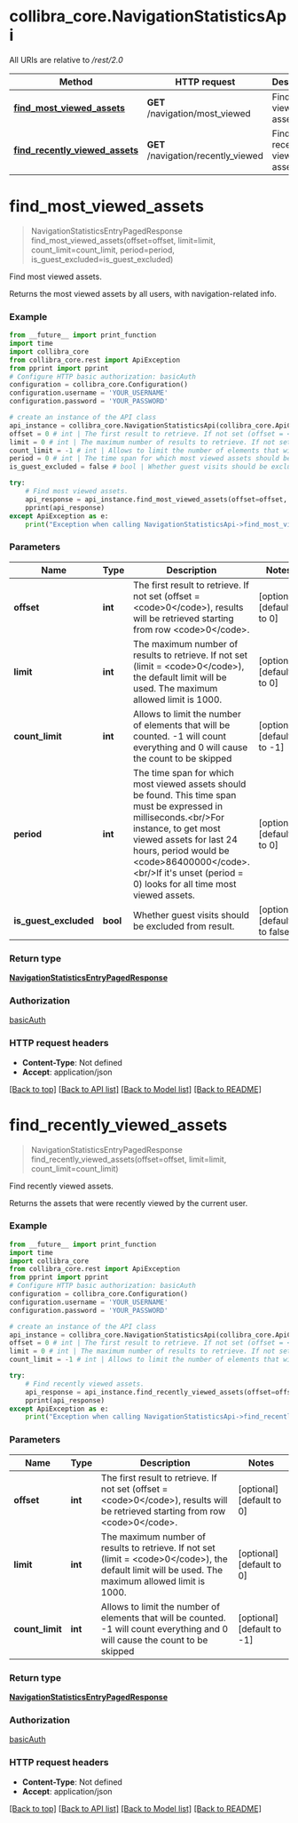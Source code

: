 # collibra_core.NavigationStatisticsApi

All URIs are relative to */rest/2.0*

Method | HTTP request | Description
------------- | ------------- | -------------
[**find_most_viewed_assets**](NavigationStatisticsApi.md#find_most_viewed_assets) | **GET** /navigation/most_viewed | Find most viewed assets.
[**find_recently_viewed_assets**](NavigationStatisticsApi.md#find_recently_viewed_assets) | **GET** /navigation/recently_viewed | Find recently viewed assets.

# **find_most_viewed_assets**
> NavigationStatisticsEntryPagedResponse find_most_viewed_assets(offset=offset, limit=limit, count_limit=count_limit, period=period, is_guest_excluded=is_guest_excluded)

Find most viewed assets.

Returns the most viewed assets by all users, with navigation-related info.

### Example
```python
from __future__ import print_function
import time
import collibra_core
from collibra_core.rest import ApiException
from pprint import pprint
# Configure HTTP basic authorization: basicAuth
configuration = collibra_core.Configuration()
configuration.username = 'YOUR_USERNAME'
configuration.password = 'YOUR_PASSWORD'

# create an instance of the API class
api_instance = collibra_core.NavigationStatisticsApi(collibra_core.ApiClient(configuration))
offset = 0 # int | The first result to retrieve. If not set (offset = <code>0</code>), results will be retrieved starting from row <code>0</code>. (optional) (default to 0)
limit = 0 # int | The maximum number of results to retrieve. If not set (limit = <code>0</code>), the default limit will be used. The maximum allowed limit is 1000. (optional) (default to 0)
count_limit = -1 # int | Allows to limit the number of elements that will be counted. -1 will count everything and 0 will cause the count to be skipped (optional) (default to -1)
period = 0 # int | The time span for which most viewed assets should be found. This time span must be expressed in milliseconds.<br/>For instance, to get most viewed assets for last 24 hours, period would be <code>86400000</code>.<br/>If it's unset (period = 0) looks for all time most viewed assets. (optional) (default to 0)
is_guest_excluded = false # bool | Whether guest visits should be excluded from result. (optional) (default to false)

try:
    # Find most viewed assets.
    api_response = api_instance.find_most_viewed_assets(offset=offset, limit=limit, count_limit=count_limit, period=period, is_guest_excluded=is_guest_excluded)
    pprint(api_response)
except ApiException as e:
    print("Exception when calling NavigationStatisticsApi->find_most_viewed_assets: %s\n" % e)
```

### Parameters

Name | Type | Description  | Notes
------------- | ------------- | ------------- | -------------
 **offset** | **int**| The first result to retrieve. If not set (offset &#x3D; &lt;code&gt;0&lt;/code&gt;), results will be retrieved starting from row &lt;code&gt;0&lt;/code&gt;. | [optional] [default to 0]
 **limit** | **int**| The maximum number of results to retrieve. If not set (limit &#x3D; &lt;code&gt;0&lt;/code&gt;), the default limit will be used. The maximum allowed limit is 1000. | [optional] [default to 0]
 **count_limit** | **int**| Allows to limit the number of elements that will be counted. -1 will count everything and 0 will cause the count to be skipped | [optional] [default to -1]
 **period** | **int**| The time span for which most viewed assets should be found. This time span must be expressed in milliseconds.&lt;br/&gt;For instance, to get most viewed assets for last 24 hours, period would be &lt;code&gt;86400000&lt;/code&gt;.&lt;br/&gt;If it&#x27;s unset (period &#x3D; 0) looks for all time most viewed assets. | [optional] [default to 0]
 **is_guest_excluded** | **bool**| Whether guest visits should be excluded from result. | [optional] [default to false]

### Return type

[**NavigationStatisticsEntryPagedResponse**](NavigationStatisticsEntryPagedResponse.md)

### Authorization

[basicAuth](../README.md#basicAuth)

### HTTP request headers

 - **Content-Type**: Not defined
 - **Accept**: application/json

[[Back to top]](#) [[Back to API list]](../README.md#documentation-for-api-endpoints) [[Back to Model list]](../README.md#documentation-for-models) [[Back to README]](../README.md)

# **find_recently_viewed_assets**
> NavigationStatisticsEntryPagedResponse find_recently_viewed_assets(offset=offset, limit=limit, count_limit=count_limit)

Find recently viewed assets.

Returns the assets that were recently viewed by the current user.

### Example
```python
from __future__ import print_function
import time
import collibra_core
from collibra_core.rest import ApiException
from pprint import pprint
# Configure HTTP basic authorization: basicAuth
configuration = collibra_core.Configuration()
configuration.username = 'YOUR_USERNAME'
configuration.password = 'YOUR_PASSWORD'

# create an instance of the API class
api_instance = collibra_core.NavigationStatisticsApi(collibra_core.ApiClient(configuration))
offset = 0 # int | The first result to retrieve. If not set (offset = <code>0</code>), results will be retrieved starting from row <code>0</code>. (optional) (default to 0)
limit = 0 # int | The maximum number of results to retrieve. If not set (limit = <code>0</code>), the default limit will be used. The maximum allowed limit is 1000. (optional) (default to 0)
count_limit = -1 # int | Allows to limit the number of elements that will be counted. -1 will count everything and 0 will cause the count to be skipped (optional) (default to -1)

try:
    # Find recently viewed assets.
    api_response = api_instance.find_recently_viewed_assets(offset=offset, limit=limit, count_limit=count_limit)
    pprint(api_response)
except ApiException as e:
    print("Exception when calling NavigationStatisticsApi->find_recently_viewed_assets: %s\n" % e)
```

### Parameters

Name | Type | Description  | Notes
------------- | ------------- | ------------- | -------------
 **offset** | **int**| The first result to retrieve. If not set (offset &#x3D; &lt;code&gt;0&lt;/code&gt;), results will be retrieved starting from row &lt;code&gt;0&lt;/code&gt;. | [optional] [default to 0]
 **limit** | **int**| The maximum number of results to retrieve. If not set (limit &#x3D; &lt;code&gt;0&lt;/code&gt;), the default limit will be used. The maximum allowed limit is 1000. | [optional] [default to 0]
 **count_limit** | **int**| Allows to limit the number of elements that will be counted. -1 will count everything and 0 will cause the count to be skipped | [optional] [default to -1]

### Return type

[**NavigationStatisticsEntryPagedResponse**](NavigationStatisticsEntryPagedResponse.md)

### Authorization

[basicAuth](../README.md#basicAuth)

### HTTP request headers

 - **Content-Type**: Not defined
 - **Accept**: application/json

[[Back to top]](#) [[Back to API list]](../README.md#documentation-for-api-endpoints) [[Back to Model list]](../README.md#documentation-for-models) [[Back to README]](../README.md)

